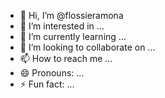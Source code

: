 - 👋 Hi, I’m @flossieramona
- 👀 I’m interested in ...
- 🌱 I’m currently learning ...
- 💞️ I’m looking to collaborate on ...
- 📫 How to reach me ...
- 😄 Pronouns: ...
- ⚡ Fun fact: ...

<!---
flossieramona/flossieramona is a ✨ special ✨ repository because its `README.md` (this file) appears on your GitHub profile.
You can click the Preview link to take a look at your changes.
--->

